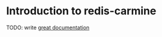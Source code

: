 # Introduction to redis-carmine

TODO: write [great documentation](http://jacobian.org/writing/what-to-write/)
